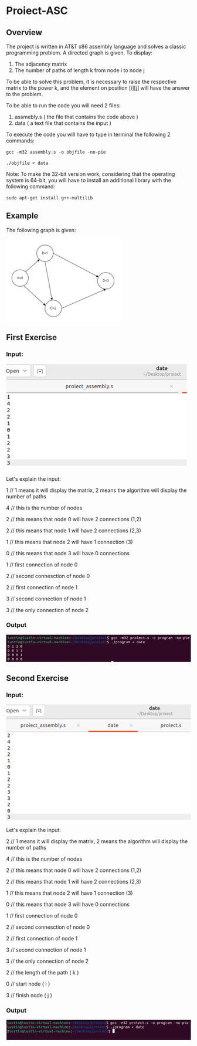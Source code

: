 # Proiect-ASC

## Overview

The project is written in AT&T x86 assembly language and solves a classic programming problem. A directed graph is given. To display:
1) The adjacency matrix
2) The number of paths of length k from node i to node j

To be able to solve this problem, it is necessary to raise the respective matrix to the power k, and the element on position [i][j] will have the answer to the problem.

To be able to run the code you will need 2 files:

1) assmebly.s ( the file that contains the code above )
2) data ( a text file that contains the input )

To execute the code you will have to type in terminal the following 2 commands:

```console
gcc -m32 assembly.s -o objfile -no-pie
```

```console
./objfile < data
```

Note: To make the 32-bit version work, considering that the operating system is 64-bit, you will have to install an additional library with the following command:

```console
sudo apt-get install g++-multilib
```

## Example

The following graph is given:

![img1](https://raw.githubusercontent.com/MituIustin/Assembly-Project/main/readmephotos/img1.PNG)

## First Exercise

### Input:

![img2](https://raw.githubusercontent.com/MituIustin/Assembly-Project/main/readmephotos/img2.PNG)

Let's explain the input:

1   // 1 means it will display the matrix, 2 means the algorithm will display the number of paths

4   // this is the number of nodes

2   // this means that node 0 will have 2 connections (1,2)

2   // this means that node 1 will have 2 connections (2,3)

1   // this means that node 2 will have 1 connection (3)

0   // this means that node 3 will have 0 connections 

1   // first connection of node 0

2   // second connesction of node 0

2   // first connection of node 1

3   // second connection of node 1

3   // the only connection of node 2

### Output

![img3](https://raw.githubusercontent.com/MituIustin/Assembly-Project/main/readmephotos/img3.PNG)


## Second Exercise

### Input:

![img4](https://raw.githubusercontent.com/MituIustin/Assembly-Project/main/readmephotos/img4.PNG)

Let's explain the input:

2   // 1 means it will display the matrix, 2 means the algorithm will display the number of paths

4   // this is the number of nodes

2   // this means that node 0 will have 2 connections (1,2)

2   // this means that node 1 will have 2 connections (2,3)

1   // this means that node 2 will have 1 connection (3)

0   // this means that node 3 will have 0 connections 

1   // first connection of node 0

2   // second connesction of node 0

2   // first connection of node 1

3   // second connection of node 1

3   // the only connection of node 2

2   // the length of the path ( k )

0   // start node             ( i )

3   // finish node            ( j )


### Output

![img5](https://raw.githubusercontent.com/MituIustin/Assembly-Project/main/readmephotos/img5.PNG)

